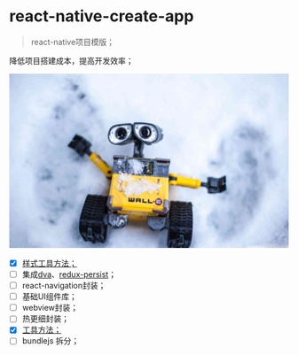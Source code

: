 # react-native-create-app
> react-native项目模版；

降低项目搭建成本，提高开发效率；

<img width="760" src="./walle.jpg" alt="icon">

- [x] [样式工具方法；](./app/utils/styleUtils/index.md)
- [ ] 集成[dva](https://dvajs.com)、[redux-persist](https://github.com/rt2zz/redux-persist)；
- [ ] react-navigation封装；
- [ ] 基础UI组件库；
- [ ] webview封装；
- [ ] 热更细封装；
- [x] [工具方法；](./app/utils/globalUtils/index.md)
- [ ] bundlejs 拆分；
